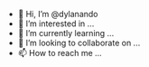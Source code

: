 - 👋 Hi, I’m @dylanando
- 👀 I’m interested in ...
- 🌱 I’m currently learning ...
- 💞️ I’m looking to collaborate on ...
- 📫 How to reach me ...

<!---
dylanando/dylanando is a ✨ special ✨ repository because its `README.md` (this file) appears on your GitHub profile.
You can click the Preview link to take a look at your changes.
--->
